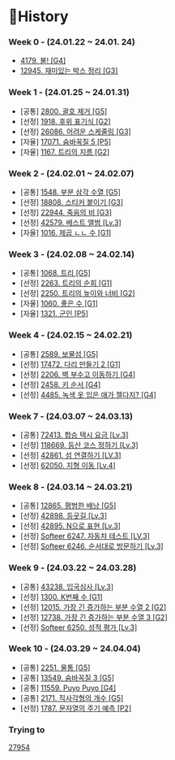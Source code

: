 # 📜History

### Week 0 - (24.01.22 ~ 24.01. 24)
- [4179. 불! [G4]](./Python/Week00/BOJ4179/README.md)
- [12945. 재미있는 박스 정리 [G3]](./Python/Week00/BOJ12945/README.md)


### Week 1 - (24.01.25 ~ 24.01.31)
- [공통] [2800. 괄호 제거 [G5]](./Python/Week01/BOJ2800/README.md)
- [선정] [1918. 후위 표기식 [G2]](./Python/Week01/BOJ1918/README.md)
- [선정] [26086. 어려운 스케줄링 [G3]](./Python/Week01/BOJ26086/README.md)
- [자율] [17071. 숨바꼭질 5 [P5]](./Python/Week01/BOJ17071/README.md)
- [자율] [1167. 트리의 지름 [G2]](./Python/Week01/BOJ1167/README.md)


### Week 2 - (24.02.01 ~ 24.02.07)
- [공통] [1548. 부분 삼각 수열 [G5]](./Python/Week02/BOJ1548/README.md)
- [선정] [18808. 스티커 붙이기 [G3]](./Python/Week02/BOJ18808/README.md)
- [선정] [22944. 죽음의 비 [G3]](./Python/Week02/BOJ22944/README.md)
- [선정] [42579. 베스트 앨범 [Lv.3]](./Java/src/PGS42579/README.md)
- [자율] [1016. 제곱 ㄴㄴ 수 [G1]](./Python/Week02/BOJ1016/README.md)



### Week 3 - (24.02.08 ~ 24.02.14)
- [공통] [1068. 트리 [G5]](./Python/Week03/BOJ1068/README.md)
- [선정] [2263. 트리의 순회 [G1]](./Python/Week03/BOJ2263/README.md)
- [선정] [2250. 트리의 높이와 너비 [G2]](./Python/Week03/BOJ2250/README.md)
- [자율] [1060. 좋은 수 [G1]](./Java/src/BOJ1060/README.md)
- [자율] [1321. 군인 [P5]](./Python/Week03/BOJ1321/README.md)


### Week 4 - (24.02.15 ~ 24.02.21)
- [공통] [2589. 보물섬 [G5]](./Python/Week04/BOJ2589/README.md)
- [선정] [17472. 다리 만들기 2 [G1]](./Python/Week04/BOJ17472/README.md)
- [선정] [2206. 벽 부수고 이동하기 [G4]](./Python/Week04/BOJ2206/README.md)
- [선정] [2458. 키 순서 [G4]](./Python/Week04/BOJ2458/README.md)
- [선정] [4485. 녹색 옷 입은 애가 젤다지? [G4]](./Python/Week04/BOJ4485/README.md)


### Week 7 - (24.03.07 ~ 24.03.13)
- [공통] [72413. 합승 택시 요금 [Lv.3]](./Python/Week07/PGS72413/README.md)
- [선정] [118669. 등산 코스 정하기 [Lv.3]](./Python/Week07/PGS118669/)
- [선정] [42861. 섬 연결하기 [LV.3]](./Python/Week07/PGS42861/)
- [선정] [62050. 지형 이동 [Lv.4]](./Python/Week07/PGS62050/)


### Week 8 - (24.03.14 ~ 24.03.21)
- [공통] [12865. 평범한 배낭 [G5]](./Python/Week08/BOJ12865/)
- [선정] [42898. 등굣길 [Lv.3]](./Python/Week08/PGS42898/)
- [선정] [42895. N으로 표현 [Lv.3]](./Python/Week08/PGS42895/)
- [선정] [Softeer 6247. 자동차 테스트 [LV.3]](Python/Week08/Softeer6247/)
- [선정] [Softeer 6246. 순서대로 방문하기 [Lv.3]](Python/Week08/Softeer6246/)

### Week 9 - (24.03.22 ~ 24.03.28)
- [공통] [43238. 입국심사 [Lv.3]](./Python/Week09/PGS43238/)
- [선정] [1300. K번째 수 [G1]](./Python/Week09/BOJ1300/README.md)
- [선정] [12015. 가장 긴 증가하는 부분 수열 2 [G2]](./Python/Week09/BOJ12015/README.md)
- [선정] [12738. 가장 긴 증가하는 부분 수열 3 [G2]](./Python/Week09/BOJ12015/README.md)
- [선정] [Softeer 6250. 성적 평가 [Lv.3]](./Python/Week09/Softeer6250/)


### Week 10 - (24.03.29 ~ 24.04.04)
- [공통] [2251. 물통 [G5]](./Python/Week10/BOJ2251/README.md)
- [공통] [13549. 숨바꼭질 3 [G5]](./Python/Week10/BOJ13549/README.md)
- [공통] [11559. Puyo Puyo [G4]](./Python/Week10/BOJ11559/README.md)
- [공통] [2171. 직사각형의 개수 [G5]](./Python/Week10/BOJ2171/README.md)
- [선정] [1787. 문자열의 주기 예측 [P2]](./Python/Week10/BOJ1787/README.md)




### Trying to

[27954](./Python/BOJ27954/BOJ_27954.py) 
